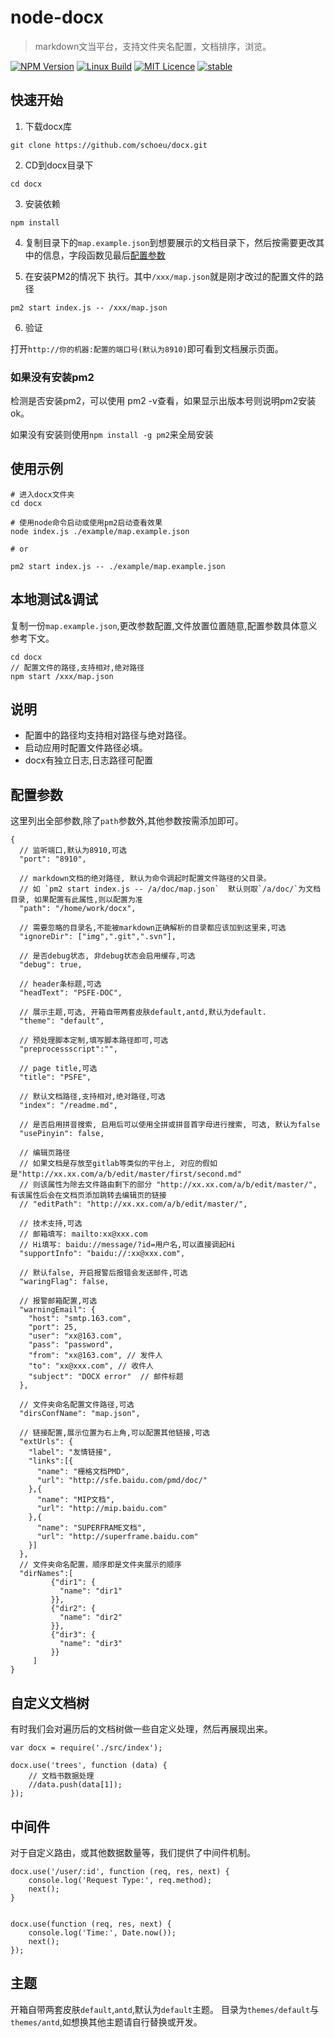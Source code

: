 # node-docx

> markdown文当平台，支持文件夹名配置，文档排序，浏览。

[![NPM Version](https://img.shields.io/npm/v/docx.svg)](https://npmjs.org/package/node-docx)
[![Linux Build](https://img.shields.io/travis/schoeu/docx/master.svg?label=linux)](https://travis-ci.org/schoeu/docx)
[![MIT Licence](https://badges.frapsoft.com/os/mit/mit.svg?v=103)](https://opensource.org/licenses/mit-license.php)
[![stable](http://badges.github.io/stability-badges/dist/stable.svg)](http://github.com/badges/stability-badges)

## 快速开始

1. 下载docx库
```
git clone https://github.com/schoeu/docx.git
```

2. CD到docx目录下
```
cd docx
```

3. 安装依赖
```
npm install
```

4. 复制目录下的`map.example.json`到想要展示的文档目录下，然后按需要更改其中的信息，字段函数见最后[配置参数](#配置参数)

5. 在安装PM2的情况下 执行。其中`/xxx/map.json`就是刚才改过的配置文件的路径

```
pm2 start index.js -- /xxx/map.json
```

6. 验证

打开`http://你的机器:配置的端口号(默认为8910)`即可看到文档展示页面。



### 如果没有安装pm2

检测是否安装pm2，可以使用 pm2 -v查看，如果显示出版本号则说明pm2安装ok。

如果没有安装则使用`npm install -g pm2`来全局安装

## 使用示例

```
# 进入docx文件夹
cd docx

# 使用node命令启动或使用pm2启动查看效果
node index.js ./example/map.example.json

# or

pm2 start index.js -- ./example/map.example.json

```

## 本地测试&调试

复制一份`map.example.json`,更改参数配置,文件放置位置随意,配置参数具体意义参考下文。

```
cd docx
// 配置文件的路径,支持相对,绝对路径
npm start /xxx/map.json
```

## 说明

* 配置中的路径均支持相对路径与绝对路径。
* 启动应用时配置文件路径必填。
* docx有独立日志,日志路径可配置

## 配置参数

这里列出全部参数,除了`path`参数外,其他参数按需添加即可。

```
{
  // 监听端口,默认为8910,可选
  "port": "8910",

  // markdown文档的绝对路径, 默认为命令调起时配置文件路径的父目录。
  // 如 `pm2 start index.js -- /a/doc/map.json`  默认则取`/a/doc/`为文档目录, 如果配置有此属性,则以配置为准
  "path": "/home/work/docx",

  // 需要忽略的目录名,不能被markdown正确解析的目录都应该加到这里来,可选
  "ignoreDir": ["img",".git",".svn"],

  // 是否debug状态, 非debug状态会启用缓存,可选
  "debug": true,

  // header条标题,可选
  "headText": "PSFE-DOC",
  
  // 展示主题,可选, 开箱自带两套皮肤default,antd,默认为default.
  "theme": "default",
  
  // 预处理脚本定制,填写脚本路径即可,可选
  "preprocessscript":"",
    
  // page title,可选
  "title": "PSFE",

  // 默认文档路径,支持相对,绝对路径,可选
  "index": "/readme.md",

  // 是否启用拼音搜索, 启用后可以使用全拼或拼音首字母进行搜索, 可选, 默认为false
  "usePinyin": false,

  // 编辑页路径
  // 如果文档是存放至gitlab等类似的平台上, 对应的假如是"http://xx.xx.com/a/b/edit/master/first/second.md"
  // 则该属性为除去文件路由剩下的部分 "http://xx.xx.com/a/b/edit/master/", 有该属性后会在文档页添加跳转去编辑页的链接
  // "editPath": "http://xx.xx.com/a/b/edit/master/",

  // 技术支持,可选
  // 邮箱填写: mailto:xx@xxx.com
  // Hi填写: baidu://message/?id=用户名,可以直接调起Hi
  "supportInfo": "baidu://:xx@xxx.com",

  // 默认false, 开启报警后报错会发送邮件,可选
  "waringFlag": false,

  // 报警邮箱配置,可选
  "warningEmail": {
    "host": "smtp.163.com",
    "port": 25,
    "user": "xx@163.com",
    "pass": "password",
    "from": "xx@163.com", // 发件人
    "to": "xx@xxx.com", // 收件人
    "subject": "DOCX error"  // 邮件标题
  },
  
  // 文件夹命名配置文件路径,可选
  "dirsConfName": "map.json",

  // 链接配置,展示位置为右上角,可以配置其他链接,可选
  "extUrls": {
    "label": "友情链接",
    "links":[{
      "name": "栅格文档PMD",
      "url": "http://sfe.baidu.com/pmd/doc/"
    },{
      "name": "MIP文档",
      "url": "http://mip.baidu.com"
    },{
      "name": "SUPERFRAME文档",
      "url": "http://superframe.baidu.com"
    }]
  },
  // 文件夹命名配置，顺序即是文件夹展示的顺序
  "dirNames":[
         {"dir1": {
           "name": "dir1"
         }},
         {"dir2": {
           "name": "dir2"
         }},
         {"dir3": {
           "name": "dir3"
         }}
     ]
}

```

## 自定义文档树
有时我们会对遍历后的文档树做一些自定义处理，然后再展现出来。

```
var docx = require('./src/index');

docx.use('trees', function (data) {
    // 文档书数据处理
    //data.push(data[1]);
});
```

## 中间件
对于自定义路由，或其他数据数量等，我们提供了中间件机制。

```
docx.use('/user/:id', function (req, res, next) {
    console.log('Request Type:', req.method);
    next();
}


docx.use(function (req, res, next) {
    console.log('Time:', Date.now());
    next();
});

```


## 主题

开箱自带两套皮肤`default`,`antd`,默认为`default`主题。
目录为`themes/default`与`themes/antd`,如想换其他主题请自行替换或开发。
